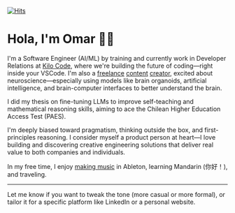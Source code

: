 [![Hits](https://hits.seeyoufarm.com/api/count/incr/badge.svg?url=https%3A%2F%2Fgithub.com%2Fofou&count_bg=%2379C83D&title_bg=%23000000&icon=&icon_color=%23E7E7E7&title=+hits&edge_flat=false)](https://hits.seeyoufarm.com)

# Hola, I'm Omar 🚶🏻

I'm a Software Engineer (AI/ML) by training and currently work in Developer Relations at [Kilo Code](https://www.kilocode.ai), where we're building the future of coding—right inside your VSCode. I'm also a [freelance](https://www.youtube.com/watch?v=_MIEZSgQYHE) [content](https://www.youtube.com/watch?v=kFlLzFuslfQ) [creator](https://www.youtube.com/watch?v=ISa10TrJK7w), excited about neuroscience—especially using models like brain organoids, artificial intelligence, and brain-computer interfaces to better understand the brain.  

I did my thesis on fine-tuning LLMs to improve self-teaching and mathematical reasoning skills, aiming to ace the Chilean Higher Education Access Test (PAES).

I'm deeply biased toward pragmatism, thinking outside the box, and first-principles reasoning. I consider myself a product person at heart—I love building and discovering creative engineering solutions that deliver real value to both companies and individuals.

In my free time, I enjoy [making music](https://open.spotify.com/artist/5e6x7QJXOGbkDEPpEOWm1w) in Ableton, learning Mandarin (你好！), and traveling.

---

Let me know if you want to tweak the tone (more casual or more formal), or tailor it for a specific platform like LinkedIn or a personal website.
